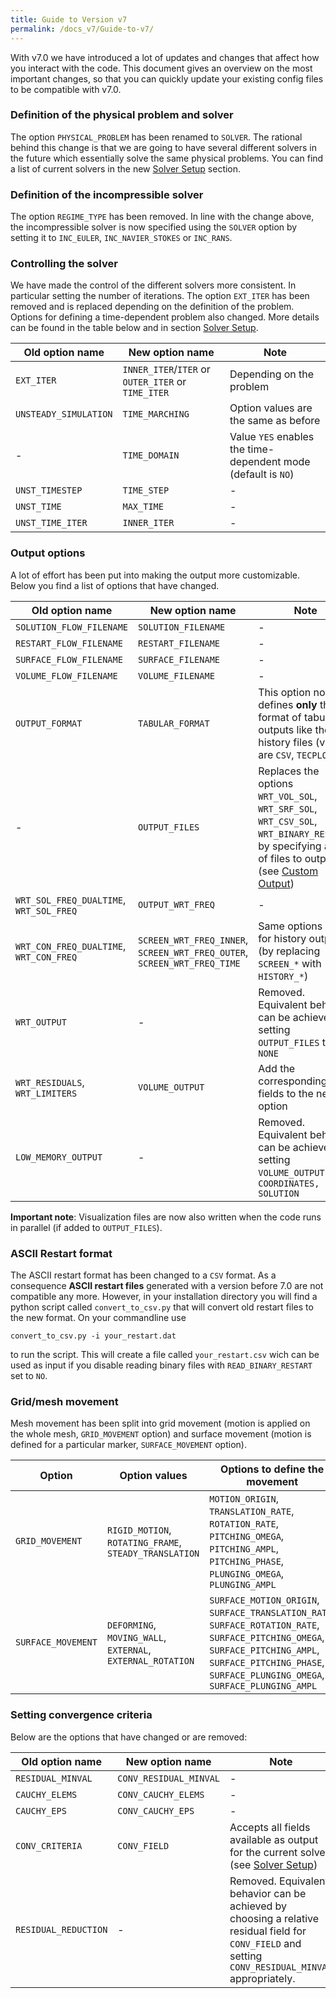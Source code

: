 ```yaml
---
title: Guide to Version v7
permalink: /docs_v7/Guide-to-v7/
---
```


With v7.0 we have introduced a lot of updates and changes that affect how you interact with the code. This document gives an overview on the most important changes, so that you can quickly update your existing config files to be compatible with v7.0. 

### Definition of the physical problem and solver ###

The option `PHYSICAL_PROBLEM` has been renamed to `SOLVER`. The rational behind this change is that we are going to have several different solvers in the future which essentially solve the same physical problems. You can find a list of current solvers in the new [Solver Setup](/docs_v7/Solver-Setup) section.

### Definition of the incompressible solver ###

The option `REGIME_TYPE` has been removed. In line with the change above, the incompressible solver is now specified using the `SOLVER` option by setting it to `INC_EULER`, `INC_NAVIER_STOKES` or `INC_RANS`.

### Controlling the solver ###

We have made the control of the different solvers more consistent. In particular setting the number of iterations. The option `EXT_ITER` has been removed and is replaced depending on the definition of the problem. Options for defining a time-dependent problem also changed. More details can be found in the table below and in section [Solver Setup](/docs_v7/Solver-Setup).

| Old option name | New option name | Note
| --- | --- | --- |
| `EXT_ITER` | `INNER_ITER`/`ITER` or `OUTER_ITER` or `TIME_ITER`|  Depending on the problem
| `UNSTEADY_SIMULATION` | `TIME_MARCHING` | Option values are the same as before |
| - | `TIME_DOMAIN` | Value `YES` enables the time-dependent mode (default is `NO`) |
| `UNST_TIMESTEP` | `TIME_STEP` | - |
| `UNST_TIME` | `MAX_TIME` | - |
| `UNST_TIME_ITER` | `INNER_ITER` | - |

### Output options ###

A lot of effort has been put into making the output more customizable. Below you find a list of options that have changed.

| Old option name | New option name | Note
| --- | --- | --- |
| `SOLUTION_FLOW_FILENAME` | `SOLUTION_FILENAME` | - |
| `RESTART_FLOW_FILENAME` | `RESTART_FILENAME` | - |
| `SURFACE_FLOW_FILENAME` | `SURFACE_FILENAME` | - |
| `VOLUME_FLOW_FILENAME` | `VOLUME_FILENAME` | - |
| `OUTPUT_FORMAT` | `TABULAR_FORMAT` | This option now defines **only** the format of tabular outputs like the history files (values are `CSV`, `TECPLOT`) |
| - | `OUTPUT_FILES` | Replaces the options `WRT_VOL_SOL`, `WRT_SRF_SOL`, `WRT_CSV_SOL`, `WRT_BINARY_RESTART`, by specifying a list of files to output (see [Custom Output](/docs_v7/Custom-Output))|
| `WRT_SOL_FREQ_DUALTIME`,  `WRT_SOL_FREQ` |  `OUTPUT_WRT_FREQ` | - |
| `WRT_CON_FREQ_DUALTIME`,  `WRT_CON_FREQ` |  `SCREEN_WRT_FREQ_INNER`, `SCREEN_WRT_FREQ_OUTER`, `SCREEN_WRT_FREQ_TIME` | Same options exist for history output (by replacing `SCREEN_*` with `HISTORY_*`) |
| `WRT_OUTPUT`|  - | Removed. Equivalent behavior can be achieved by setting `OUTPUT_FILES` to `NONE` |
| `WRT_RESIDUALS`, `WRT_LIMITERS` | `VOLUME_OUTPUT`| Add the corresponding fields to the new option | 
| `LOW_MEMORY_OUTPUT` | - | Removed. Equivalent behavior can be achieved by setting `VOLUME_OUTPUT` to `COORDINATES, SOLUTION`|

**Important note**: Visualization files are now also written when the code runs in parallel (if added to `OUTPUT_FILES`). 

### ASCII Restart format ###

The ASCII restart format has been changed to a `CSV` format. As a consequence **ASCII restart files** generated with a version before 7.0 are not compatible any more. However, in your installation directory you will find a python script called `convert_to_csv.py` that will convert old restart files to the new format. On your commandline use
```
convert_to_csv.py -i your_restart.dat
```
to run the script. This will create a file called `your_restart.csv` wich can be used as input if you disable reading binary files with `READ_BINARY_RESTART` set to `NO`.

### Grid/mesh movement ###

Mesh movement has been split into grid movement (motion is applied on the whole mesh, `GRID_MOVEMENT` option) and surface movement (motion is defined for a particular marker, `SURFACE_MOVEMENT` option).

| Option | Option values | Options to define the movement|
| --- | --- | --- |
|`GRID_MOVEMENT`| `RIGID_MOTION`, `ROTATING_FRAME`, `STEADY_TRANSLATION` | `MOTION_ORIGIN`, `TRANSLATION_RATE`, `ROTATION_RATE`, `PITCHING_OMEGA`, `PITCHING_AMPL`, `PITCHING_PHASE`, `PLUNGING_OMEGA`, `PLUNGING_AMPL`
| `SURFACE_MOVEMENT` | `DEFORMING`, `MOVING_WALL`, `EXTERNAL`, `EXTERNAL_ROTATION` | `SURFACE_MOTION_ORIGIN`, `SURFACE_TRANSLATION_RATE`, `SURFACE_ROTATION_RATE`, `SURFACE_PITCHING_OMEGA`, `SURFACE_PITCHING_AMPL`, `SURFACE_PITCHING_PHASE`, `SURFACE_PLUNGING_OMEGA`, `SURFACE_PLUNGING_AMPL`


### Setting convergence criteria ###
Below are the options that have changed or are removed:

| Old option name | New option name | Note
| --- | --- | --- |
| `RESIDUAL_MINVAL` | `CONV_RESIDUAL_MINVAL` | - |
| `CAUCHY_ELEMS` | `CONV_CAUCHY_ELEMS` | - |
| `CAUCHY_EPS` | `CONV_CAUCHY_EPS` | - |
| `CONV_CRITERIA` | `CONV_FIELD` | Accepts all fields available as output for the current solver (see [Solver Setup](/docs_v7/Solver-Setup#setting-convergence-critera))|
| `RESIDUAL_REDUCTION` | - | Removed. Equivalent behavior can be achieved by choosing a relative residual field for `CONV_FIELD` and setting `CONV_RESIDUAL_MINVAL` appropriately. 


